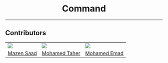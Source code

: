 <h1 align="center" id="title">Command</h1>

---

## Contributors

<table>
    <tr>
        <td>
            <img src="https://avatars.githubusercontent.com/u/189748078?v=4"></img>
        </td>
        <td>
            <img src="https://avatars.githubusercontent.com/u/188763402?v=4"></img>
        </td>
        <td>
            <img src="https://avatars.githubusercontent.com/u/191475884?v=4"></img>
        </td>
    </tr>
    <tr>
        <td>
            <a href="https://github.com/ma9en">Mazen Saad</a>
        </td>
        <td>
            <a href="https://github.com/MoTaher11">Mohamed Taher</a>
        </td>
        <td>
            <a href="https://github.com/emad2026">Mohamed Emad</a>
        </td>
    </tr>
</table>
